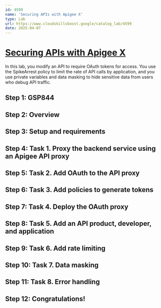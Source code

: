 ```yaml
---
id: 4599
name: 'Securing APIs with Apigee X'
type: Lab
url: https://www.cloudskillsboost.google/catalog_lab/4599
date: 2025-04-07
---
```


# [Securing APIs with Apigee X](https://www.cloudskillsboost.google/catalog_lab/4599)

In this lab, you modify an API to require OAuth tokens for access. You use the SpikeArrest policy to limit the rate of API calls by application, and you use private variables and data masking to hide sensitive data from users who debug API traffic.

## Step 1: GSP844

## Step 2: Overview

## Step 3: Setup and requirements

## Step 4: Task 1. Proxy the backend service using an Apigee API proxy

## Step 5: Task 2. Add OAuth to the API proxy

## Step 6: Task 3. Add policies to generate tokens

## Step 7: Task 4. Deploy the OAuth proxy

## Step 8: Task 5. Add an API product, developer, and application

## Step 9: Task 6. Add rate limiting

## Step 10: Task 7. Data masking

## Step 11: Task 8. Error handling

## Step 12: Congratulations!
